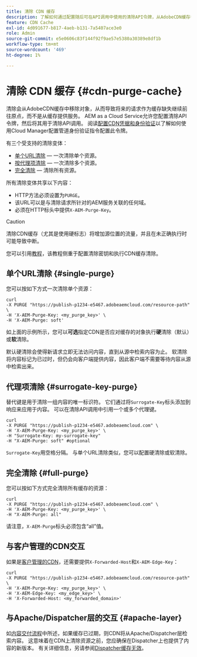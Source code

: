 ```yaml
---
title: 清除 CDN 缓存
description: 了解如何通过配置随后可在API调用中使用的清除API令牌，从AdobeCDN缓存中删除缓存的对象。
feature: CDN Cache
exl-id: 4d091677-b817-4aeb-b131-7a5407ace3e0
role: Admin
source-git-commit: e5e0606c83f144f92f9ae57e5380a30389e8df1b
workflow-type: tm+mt
source-wordcount: '469'
ht-degree: 1%

---
```


# 清除 CDN 缓存 {#cdn-purge-cache}

清除会从AdobeCDN缓存中移除对象，从而导致将来的请求作为缓存缺失继续前往原点，而不是从缓存提供服务。
AEM as a Cloud Service允许您配置清除API令牌，然后将其用于清除API调用。 阅读[配置CDN凭据和身份验证](/help/implementing/dispatcher/cdn-credentials-authentication.md#purge-API-token)以了解如何使用Cloud Manager配置管道身份验证指令配置此令牌。

有三个受支持的清除变体：

* [单个URL清除](#single-purge) — 一次清除单个资源。
* [按代理项清除](#surrogate-key-purge) — 一次清除多个资源。
* [完全清除](#full-purge) — 清除所有资源。

所有清除变体共享以下内容：

* HTTP方法必须设置为`PURGE`。
* 该URL可以是与清除请求所针对的AEM服务关联的任何域。
* 必须在HTTP标头中提供`X-AEM-Purge-Key`。

>[!CAUTION]
>清除CDN缓存（尤其是使用硬标志）将增加源位置的流量，并且在未正确执行时可能导致中断。

您可以引用[教程](https://experienceleague.adobe.com/en/docs/experience-manager-learn/cloud-service/caching/how-to/purge-cache)，该教程侧重于配置清除密钥和执行CDN缓存清除。

## 单个URL清除 {#single-purge}

您可以按如下方式一次清除单个资源：

```
curl
-X PURGE "https://publish-p1234-e5467.adobeaemcloud.com/resource-path" \
-H 'X-AEM-Purge-Key: <my_purge_key>' \
-H 'X-AEM-Purge: soft'
```

如上面的示例所示，您可以&#x200B;**可选**&#x200B;指定CDN是否应对缓存的对象执行&#x200B;**硬**&#x200B;清除（默认）或&#x200B;**软**&#x200B;清除。

默认硬清除会使得新请求立即无法访问内容，直到从源中检索内容为止。 软清除将内容标记为已过时，但仍会向客户端提供内容，因此客户端不需要等待内容从源中检索出来。

## 代理项清除 {#surrogate-key-purge}

替代键是用于清除一组内容的唯一标识符。 它们通过将`Surrogate-Key`标头添加到响应来应用于内容。 可以在清除API调用中引用一个或多个代理键。

```
curl
-X PURGE "https://publish-p1234-e5467.adobeaemcloud.com" \
-H 'X-AEM-Purge-Key: <my_purge_key>' \
-H "Surrogate-Key: my-surrogate-key"
-H "X-AEM-Purge: soft" #optional
```

`Surrogate-Key`用空格分隔。 与单个URL清除类似，您可以配置硬清除或软清除。

## 完全清除 {#full-purge}

您可以按如下方式完全清除所有缓存的资源：

```
curl
-X PURGE "https://publish-p1234-e5467.adobeaemcloud.com" \
-H 'X-AEM-Purge-Key: <my_purge_key>' \
-H "X-AEM-Purge: all"
```

请注意，`X-AEM-Purge`标头必须包含“all”值。

## 与客户管理的CDN交互

如果是[客户管理的CDN](/help/implementing/dispatcher/cdn.md#point-to-point-CDN)，还需要提供`X-Forwarded-Host`和`X-AEM-Edge-Key`：

```
curl
-X PURGE "https://publish-p1234-e5467.adobeaemcloud.com/resource-path" \
-H 'X-AEM-Purge-Key: <my_purge_key>' \
-H 'X-AEM-Edge-Key: <my_edge_key>' \
-H 'X-Forwarded-Host: <my_forwarded_domain>'
```


## 与Apache/Dispatcher层的交互 {#apache-layer}

如[内容交付流程](/help/implementing/dispatcher/overview.md)中所述，如果缓存已过期，则CDN将从Apache/Dispatcher层检索内容。 这意味着在CDN上清除资源之前，您应确保在Dispatcher上也提供了内容的新版本。 有关详细信息，另请参阅[Dispatcher缓存无效](/help/implementing/dispatcher/caching.md#disp)。
